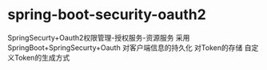 # spring-boot-security-oauth2
SpringSecurty+Oauth2权限管理-授权服务-资源服务
采用SpringBoot+SpringSecurty+Oauth
对客户端信息的持久化
对Token的存储
自定义Token的生成方式
